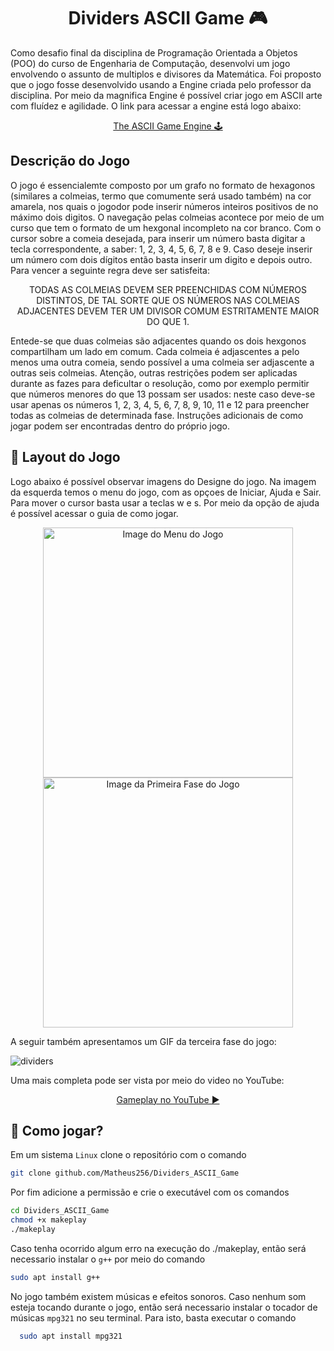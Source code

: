 <h1 align="center" style="font-weight: bold;">Dividers ASCII Game 🎮</h1>

<p>Como desafio final da disciplina de Programação Orientada a Objetos (POO) do curso de Engenharia de Computação, desenvolvi um jogo
envolvendo o assunto de multiplos e divisores da Matemática. Foi proposto que o jogo fosse desenvolvido usando a Engine criada pelo 
professor da disciplina. Por meio da magnifica Engine é possível criar jogo em ASCII arte com fluídez e agilidade. O link para acessar a engine está logo abaixo:</p>

<p align="center">
    <a href="https://github.com/victorHSS/Cpp-ASCII-Game-Engine">The ASCII Game Engine 🕹️</a>
</p>

<h2>Descrição do Jogo</h2>
<p>O jogo é essencialemte composto por um grafo no formato de hexagonos (similares a colmeias, termo que comumente será usado também) na cor amarela, nos quais o jogodor pode inserir números inteiros positivos de no máximo dois digitos.
O navegação pelas colmeias acontece por meio de um curso que tem o formato de um hexgonal incompleto na cor branco. Com o cursor sobre a comeia desejada, para inserir um número basta digitar a tecla correspondente, a saber: 1, 2, 3, 4, 5, 6, 7, 8 e 9. Caso deseje inserir um número com dois dígitos então basta inserir um digito e depois outro. Para vencer a seguinte regra deve ser satisfeita:</p>

<p align="center">
    TODAS AS COLMEIAS DEVEM SER PREENCHIDAS COM NÚMEROS DISTINTOS, DE TAL SORTE QUE OS NÚMEROS NAS COLMEIAS ADJACENTES DEVEM TER UM DIVISOR COMUM ESTRITAMENTE MAIOR DO QUE 1.
</p>

<p>Entede-se que duas colmeias são adjacentes quando os dois hexgonos compartilham um lado em comum. Cada colmeia é adjascentes a pelo menos uma outra comeia, sendo possível a uma colmeia ser adjascente a outras seis colmeias.
Atenção, outras restrições podem ser aplicadas durante as fazes para deficultar o resolução, como por exemplo permitir que números menores do que 13 possam ser usados: neste caso deve-se usar apenas os números 1, 2, 3, 4, 5, 6, 7, 8, 9, 10,
 11 e 12 para preencher todas as colmeias de determinada fase. Instruções adicionais de como jogar podem ser encontradas dentro do próprio jogo.</p>

<h2 id="layout">🎨 Layout do Jogo</h2>
<!--
![Imagem1](https://github.com/user-attachments/assets/6b5d1089-0090-4b59-94bc-3d96b96307ab)
![Imagem2](https://github.com/user-attachments/assets/f22a5594-27c0-4683-83c8-90326991ea1a)
-->

<p>Logo abaixo é possível observar imagens do Designe do jogo. Na imagem da esquerda temos o menu do jogo, com as opçoes de Iniciar, Ajuda e Sair. Para mover o cursor basta usar a teclas w e s.
Por meio da opção de ajuda é possível acessar o guia de como jogar.</p>

<p align="center">
    <img src="https://github.com/user-attachments/assets/6b5d1089-0090-4b59-94bc-3d96b96307ab" alt="Image do Menu do Jogo" width="400px">
    <img src="https://github.com/user-attachments/assets/f22a5594-27c0-4683-83c8-90326991ea1a" alt="Image da Primeira Fase do Jogo" width="400px">
</p>

A seguir também apresentamos um GIF da terceira fase do jogo:

![dividers](https://github.com/user-attachments/assets/4865da14-99df-4421-9763-7e9857b3d98e)

<p>Uma mais completa pode ser vista por meio do video no YouTube:</p>
<p align="center">
    <a href="https://www.youtube.com/watch?v=dIBq-FbOSdk">Gameplay no YouTube ▶️</a>
</p>

<h2 id="started">🚀 Como jogar?</h2>

Em um sistema `Linux` clone o repositório com o comando

```bash
git clone github.com/Matheus256/Dividers_ASCII_Game
```

Por fim adicione a permissão e crie o executável com os comandos

```bash
cd Dividers_ASCII_Game
chmod +x makeplay
./makeplay
```
Caso tenha ocorrido algum erro na execução do ./makeplay, então será necessario instalar o `g++` por meio do comando
```bash
sudo apt install g++
```

No jogo também existem músicas e efeitos sonoros. Caso nenhum som esteja tocando durante o jogo, então será necessario instalar o tocador de músicas `mpg321` no seu terminal. Para isto, basta executar o comando
```bash
  sudo apt install mpg321
```


